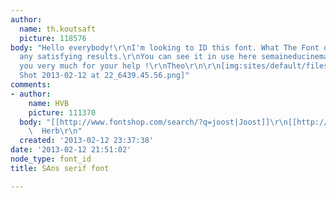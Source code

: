 ```yaml
---
author:
  name: th.koutsaft
  picture: 118576
body: "Hello everybody!\r\nI'm looking to ID this font. What The Font didn't return
  any satisfying results.\r\nYou can see it in use here semaineducinema.com\r\nThank
  you very much for your help !\r\nTheo\r\n\r\n[img:sites/default/files/old-images/Screen
  Shot 2013-02-12 at 22_6439.45.56.png]"
comments:
- author:
    name: HVB
    picture: 111370
  body: "[[http://www.fontshop.com/search/?q=joost|Joost]]\r\n[[http://www.myfonts.com/fonts/jcfonts/ando/|Ando]]\r\n-
    \  Herb\r\n"
  created: '2013-02-12 23:37:38'
date: '2013-02-12 21:51:02'
node_type: font_id
title: SAns serif font

---
```

